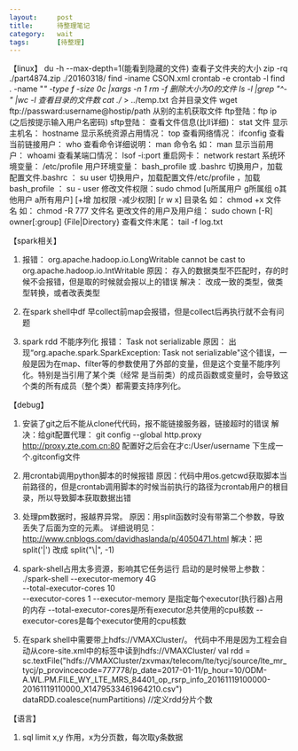 ```yaml
---
layout:     post
title:      待整理笔记
category:   wait
tags:		[待整理]
---
```

【linux】
du -h --max-depth=1(能看到隐藏的文件) 查看子文件夹的大小
zip -rq ./part4874.zip ./20160318/
find -iname CSON.xml
crontab -e
crontab -l
find . -name "*" -type f -size 0c |xargs -n 1 rm -f  删除大小为0的文件
ls -l |grep "^-" |wc -l  查看目录的文件数
cat ./*  > ../temp.txt   合并目录文件
wget ftp://passward:username@hostip/path   从别的主机获取文件
ftp登陆：ftp ip (之后按提示输入用户名密码)
sftp登陆：
查看文件信息(比ll详细)： stat 文件
显示主机名： hostname
显示系统资源占用情况： top
查看网络情况： ifconfig
查看当前链接用户： who
查看命令详细说明：  man 命令名   如： man
显示当前用户： whoami
查看某端口情况： lsof -i:port
重启网卡： network restart
系统环境变量： /etc/profile
用户环境变量： bash_profile   或  .bashrc
切换用户，加载配置文件.bashrc  ：  su user
切换用户，加载配置文件/etc/profile ，加载bash_profile   ：  su - user
修改文件权限：sudo chmod [u所属用户 g所属组 o其他用户 a所有用户] [+增    加权限 -减少权限] [r w x] 目录名  如： chmod +x 文件名     如： chmod -R 777 文件名
更改文件的用户及用户组： sudo chown [-R] owner[:group]     {File|Directory}
查看文件末尾：  tail -f log.txt

【spark相关】
1. 报错： org.apache.hadoop.io.LongWritable cannot be cast to org.apache.hadoop.io.IntWritable
	原因： 存入的数据类型不匹配时，存的时候不会报错，但是取的时候就会报以上的错误
	解决： 改成一致的类型，做类型转换，或者改表类型

2. 在spark shell中df 早collect前map会报错，但是collect后再执行就不会有问题

3. spark rdd 不能序列化
报错： Task not serializable
原因： 出现“org.apache.spark.SparkException: Task not serializable"这个错误，一般是因为在map、filter等的参数使用了外部的变量，但是这个变量不能序列化。特别是当引用了某个类（经常 是当前类）的成员函数或变量时，会导致这个类的所有成员（整个类）都需要支持序列化。

【debug】
1. 安装了git之后不能从clone代代码，报不能链接服务器，链接超时的错误
	解决：给git配置代理： git config --global http.proxy http://proxy.zte.com.cn:80
	      配置好之后会在才c:/User/username 下生成一个.gitconfig文件

2. 用crontab调用python脚本的时候报错
原因：代码中用os.getcwd获取脚本当前路径的，但是crontab调用脚本的时候当前执行的路径为crontab用户的根目录，所以导致脚本获取数据出错

3. 处理pm数据时，报越界异常。
原因：用split函数时没有带第二个参数，导致丢失了后面为空的元素。 详细说明见：http://www.cnblogs.com/davidhaslanda/p/4050471.html
解决：把 split('|')  改成 split("\\|", -1)

4. spark-shell占用太多资源，影响其它任务运行
启动的是时候带上参数： ./spark-shell --executor-memory 4G \
                               --total-executor-cores 10 \
                               --executor-cores 1
--executor-memory 是指定每个executor(执行器)占用的内存
--total-executor-cores是所有executor总共使用的cpu核数
--executor-cores是每个executor使用的cpu核数

5. 在spark shell中需要带上hdfs://VMAXCluster/。 代码中不用是因为工程会自动从core-site.xml中的标签中读到hdfs://VMAXCluster/
val rdd = sc.textFile("hdfs://VMAXCluster/zxvmax/telecom/lte/tycj/source/lte_mr_tycj/p_provincecode=777778/p_date=2017-01-11/p_hour=10/ODM-A.WL.PM.FILE_WY_LTE_MRS_84401_op_rsrp_info_20161119100000-20161119110000_X1479533461964210.csv")
dataRDD.coalesce(numPartitions)   //定义rdd分片个数

【语言】
1. sql  limit x,y  作用，x为分页数，每次取y条数据
